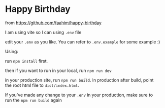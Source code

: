 # Happy Birthday

from https://github.com/faahim/happy-birthday

I am using vite so I can using `.env` file

edit your `.env` as you like. You can refer to `.env.example` for some example :)

Using:

run `npm install` first.

then if you want to run in your local, run `npm run dev`

in your production site, run `npm run build`. In production after build, point the root html file to `dist/index.html`. 

If you've made any change to your `.env` in your production, make sure to run the `npm run build` again
